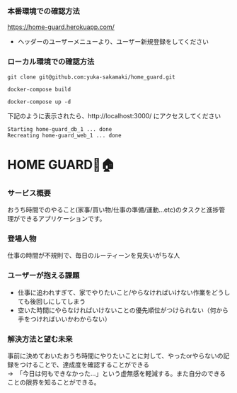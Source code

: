 ### 本番環境での確認方法
https://home-guard.herokuapp.com/
- ヘッダーのユーザーメニューより、ユーザー新規登録をしてください

### ローカル環境での確認方法

```
git clone git@github.com:yuka-sakamaki/home_guard.git
```
```
docker-compose build
```
```
docker-compose up -d
```
下記のように表示されたら、http://localhost:3000/
にアクセスしてください
```
Starting home-guard_db_1 ... done
Recreating home-guard_web_1 ... done
```

# HOME GUARD👮🏠
### サービス概要
おうち時間でのやること(家事/買い物/仕事の準備/運動...etc)のタスクと進捗管理ができるアプリケーションです。

### 登場人物
仕事の時間が不規則で、毎日のルーティーンを見失いがちな人

### ユーザーが抱える課題
- 仕事に追われすぎて、家でやりたいこと/やらなければいけない作業をどうしても後回しにしてしまう
- 空いた時間にやらなければいけないことの優先順位がつけられない（何から手をつければいいかわからない）

### 解決方法と望む未来
事前に決めておいたおうち時間にやりたいことに対して、やったorやらないの記録をつけることで、達成度を確認することができる　</br>
→　「今日は何もできなかった...」という虚無感を軽減する。また自分のできることの限界を知ることができる。
